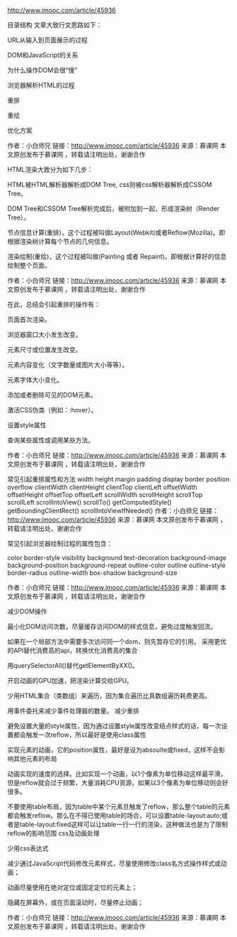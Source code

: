 http://www.imooc.com/article/45936

目录结构
文章大致行文思路如下：

URL从输入到页面展示的过程

DOM和JavaScript的关系

为什么操作DOM会很“慢”

浏览器解析HTML的过程

重排

重绘

优化方案

作者：小白师兄
链接：http://www.imooc.com/article/45936
来源：慕课网
本文原创发布于慕课网 ，转载请注明出处，谢谢合作

HTML渲染大致分为如下几步：

HTML被HTML解析器解析成DOM Tree, css则被css解析器解析成CSSOM Tree。

DOM Tree和CSSOM Tree解析完成后，被附加到一起，形成渲染树（Render Tree）。

节点信息计算(重排)，这个过程被叫做Layout(Webkit)或者Reflow(Mozilla)。即根据渲染树计算每个节点的几何信息。

渲染绘制(重绘)，这个过程被叫做(Painting 或者 Repaint)。即根据计算好的信息绘制整个页面。

作者：小白师兄
链接：http://www.imooc.com/article/45936
来源：慕课网
本文原创发布于慕课网 ，转载请注明出处，谢谢合作

在此，总结会引起重排的操作有：

页面首次渲染。

浏览器窗口大小发生改变。

元素尺寸或位置发生改变。

元素内容变化（文字数量或图片大小等等）。

元素字体大小变化。

添加或者删除可见的DOM元素。

激活CSS伪类（例如：:hover）。

设置style属性

查询某些属性或调用某些方法。

作者：小白师兄
链接：http://www.imooc.com/article/45936
来源：慕课网
本文原创发布于慕课网 ，转载请注明出处，谢谢合作

常见引起重排属性和方法       width height margin padding display border position overflow clientWidth clientHeight clientTop clientLeft offsetWidth offsetHeight offsetTop offsetLeft scrollWidth scrollHeight scrollTop scrollLeft scrollIntoView() scrollTo() getComputedStyle() getBoundingClientRect() scrollIntoViewIfNeeded()
作者：小白师兄
链接：http://www.imooc.com/article/45936
来源：慕课网
本文原创发布于慕课网 ，转载请注明出处，谢谢合作


常见引起浏览器绘制过程的属性包含：

 	 	 	 
color	border-style	visibility	background
text-decoration	background-image	background-position	background-repeat
outline-color	outline	outline-style	border-radius
outline-width	box-shadow	background-size

作者：小白师兄
链接：http://www.imooc.com/article/45936
来源：慕课网
本文原创发布于慕课网 ，转载请注明出处，谢谢合作


减少DOM操作

最小化DOM访问次数，尽量缓存访问DOM的样式信息，避免过度触发回流。

如果在一个局部方法中需要多次访问同一个dom，则先暂存它的引用。
采用更优的API替代消费高的api，转换优化消费高的集合

用querySelectorAll()替代getElementByXX()。

开启动画的GPU加速，把渲染计算交给GPU。

少用HTML集合（类数组）来遍历，因为集合遍历比真数组遍历耗费更高。

用事件委托来减少事件处理器的数量。
减少重排

避免设置大量的style属性，因为通过设置style属性改变结点样式的话，每一次设置都会触发一次reflow，所以最好是使用class属性

实现元素的动画，它的position属性，最好是设为absoulte或fixed，这样不会影响其他元素的布局

动画实现的速度的选择。比如实现一个动画，以1个像素为单位移动这样最平滑，但是reflow就会过于频繁，大量消耗CPU资源，如果以3个像素为单位移动则会好很多。

不要使用table布局，因为table中某个元素旦触发了reflow，那么整个table的元素都会触发reflow。那么在不得已使用table的场合，可以设置table-layout:auto;或者是table-layout:fixed这样可以让table一行一行的渲染，这种做法也是为了限制reflow的影响范围
css及动画处理

少用css表达式

减少通过JavaScript代码修改元素样式，尽量使用修改class名方式操作样式或动画；

动画尽量使用在绝对定位或固定定位的元素上；

隐藏在屏幕外，或在页面滚动时，尽量停止动画；

作者：小白师兄
链接：http://www.imooc.com/article/45936
来源：慕课网
本文原创发布于慕课网 ，转载请注明出处，谢谢合作